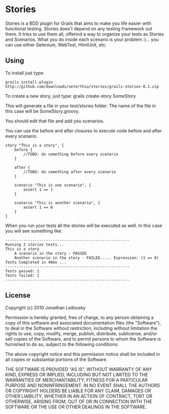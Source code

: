 # Stories

Stories is a BDD plugin for Grails that aims to make you life easier with functional testing.
Stories does't depend on any testing framework out there. It tries to use them all, offerind a way to organize your tests as Stories and Scenarios. 
What you do inside each scenario is your problem :)... you can use either Selenium, WebTest, HtmlUnit, etc.

## Using

To install just type:

    grails install-plugin http://github.com/downloads/xetorthio/stories/grails-stories-0.1.zip

To create a new story, just type:
    grails create-story SomeStory

This will generate a file in your test/stories folder. The name of the file in this case will be SomeStory.groovy.

You should edit that file and add you scenarios.

You can use the before and after closures to execute code before and after every scenario.

    story "This is a story", {
        before {
            //TODO: do something before every scenario
        }

        after {
            //TODO: do something after every scenario
        }

        scenario "This is one scenario", {
            assert 1 == 1
        }

        scenario "This is another scenario", {
            assert 1 == 0
        }
    }

When you run your tests all the stories will be executed as well.
In this case you will see something like:

    -------------------------------------------------------
    Running 2 stories tests...
    This is a story
        A scenario in the story - PASSED
        Another scenario in the story - FAILED..... Expression: (1 == 0)
    Tests Completed in 46ms ...
    -------------------------------------------------------
    Tests passed: 1
    Tests failed: 1
    -------------------------------------------------------


License
-------

Copyright (c) 2010 Jonathan Leibiusky

Permission is hereby granted, free of charge, to any person
obtaining a copy of this software and associated documentation
files (the "Software"), to deal in the Software without
restriction, including without limitation the rights to use,
copy, modify, merge, publish, distribute, sublicense, and/or sell
copies of the Software, and to permit persons to whom the
Software is furnished to do so, subject to the following
conditions:

The above copyright notice and this permission notice shall be
included in all copies or substantial portions of the Software.

THE SOFTWARE IS PROVIDED "AS IS", WITHOUT WARRANTY OF ANY KIND,
EXPRESS OR IMPLIED, INCLUDING BUT NOT LIMITED TO THE WARRANTIES
OF MERCHANTABILITY, FITNESS FOR A PARTICULAR PURPOSE AND
NONINFRINGEMENT. IN NO EVENT SHALL THE AUTHORS OR COPYRIGHT
HOLDERS BE LIABLE FOR ANY CLAIM, DAMAGES OR OTHER LIABILITY,
WHETHER IN AN ACTION OF CONTRACT, TORT OR OTHERWISE, ARISING
FROM, OUT OF OR IN CONNECTION WITH THE SOFTWARE OR THE USE OR
OTHER DEALINGS IN THE SOFTWARE.

